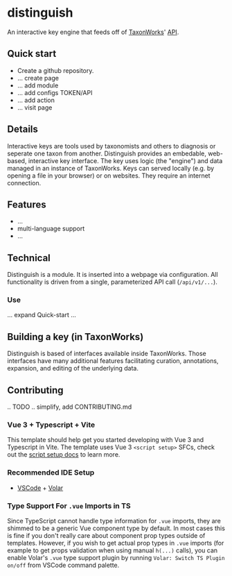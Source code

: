 # distinguish

An interactive key engine that feeds off of [TaxonWorks](https://taxonworks.org)' [API](https://api.taxonworks.org).

## Quick start

* Create a github repository.
* ... create page
* ... add module
* ... add configs TOKEN/API
* ... add action
* ... visit page

## Details

Interactive keys are tools used by taxonomists and others to diagnosis or seperate one taxon from another. Distinguish provides an embedable, web-based, interactive key interface. The key uses logic (the "engine") and data managed in an instance of TaxonWorks.  Keys can served locally (e.g. by opening a file in your browser) or on websites. They require an internet connection.

## Features

* ...
* multi-language support
* ... 

## Technical

Distinguish is a <TODO> module. It is inserted into a webpage via configuration.  All functionality is driven from a single, parameterized API call (`/api/v1/...`).  

### Use
 
... expand Quick-start ...
  
## Building a key (in TaxonWorks)

Distinguish is based of interfaces available inside TaxonWorks.  Those interfaces have many additional features facilitating curation, annotations, expansion, and editing of the underlying data.

## Contributing

.. TODO .. simplify, add CONTRIBUTING.md
  
### Vue 3 + Typescript + Vite

This template should help get you started developing with Vue 3 and Typescript in Vite. The template uses Vue 3 `<script setup>` SFCs, check out the [script setup docs](https://v3.vuejs.org/api/sfc-script-setup.html#sfc-script-setup) to learn more.

### Recommended IDE Setup

- [VSCode](https://code.visualstudio.com/) + [Volar](https://marketplace.visualstudio.com/items?itemName=johnsoncodehk.volar)

### Type Support For `.vue` Imports in TS

Since TypeScript cannot handle type information for `.vue` imports, they are shimmed to be a generic Vue component type by default. In most cases this is fine if you don't really care about component prop types outside of templates. However, if you wish to get actual prop types in `.vue` imports (for example to get props validation when using manual `h(...)` calls), you can enable Volar's `.vue` type support plugin by running `Volar: Switch TS Plugin on/off` from VSCode command palette.
